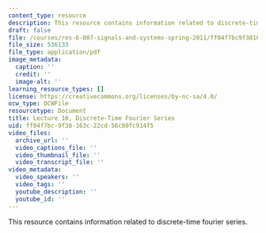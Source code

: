 ```yaml
---
content_type: resource
description: This resource contains information related to discrete-time fourier series.
draft: false
file: /courses/res-6-007-signals-and-systems-spring-2011/ff04f7bc9f38163c22cd56c80fc914f5_MITRES_6_007S11_lec10.pdf
file_size: 536133
file_type: application/pdf
image_metadata:
  caption: ''
  credit: ''
  image-alt: ''
learning_resource_types: []
license: https://creativecommons.org/licenses/by-nc-sa/4.0/
ocw_type: OCWFile
resourcetype: Document
title: Lecture 10, Discrete-Time Fourier Series
uid: ff04f7bc-9f38-163c-22cd-56c80fc914f5
video_files:
  archive_url: ''
  video_captions_file: ''
  video_thumbnail_file: ''
  video_transcript_file: ''
video_metadata:
  video_speakers: ''
  video_tags: ''
  youtube_description: ''
  youtube_id: ''
---
```

This resource contains information related to discrete-time fourier series.